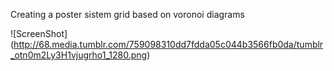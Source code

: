 Creating a poster sistem grid based on voronoi diagrams

![ScreenShot] (http://68.media.tumblr.com/759098310dd7fdda05c044b3566fb0da/tumblr_otn0m2Ly3H1vjugrho1_1280.png)
